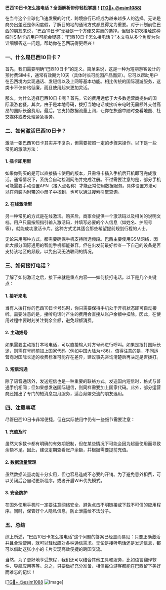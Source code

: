 **巴西10日卡怎么接电话？全面解析带你轻松掌握！[[TG💪+ @esim1088](https://t.me/s/esim1088)]**

在当今这个全球化飞速发展的时代，跨境旅行已经成为越来越多人的选择。无论是商务出差还是休闲度假，了解目的地的通讯方式都显得尤为重要。对于计划前往巴西的朋友来说，“巴西10日卡”无疑是一个方便又实惠的选择。但很多初次接触这种临时SIM卡的用户可能会疑惑：“巴西10日卡怎么接电话？”本文将从多个角度为你详细解答这一问题，帮助你在巴西玩得更尽兴！

### 一、什么是巴西10日卡？

首先，我们需要明确“巴西10日卡”的定义。简单来说，这是一种为短期游客设计的预付费SIM卡，通常有效期为10天（具体时长可能因产品而异）。它可以帮助用户在巴西境内实现通话、发短信以及上网等基本功能。相比传统的国际漫游服务，这类卡不仅价格低廉，而且使用起来更加灵活。

那么，为什么选择巴西10日卡呢？首先，它的费用远低于大多数运营商提供的国际漫游套餐。其次，由于是本地号码，拨打当地电话或接听来电时无需额外支付高昂的国际长途费用。最后，它支持数据流量上网，让你在旅途中随时查看地图、社交媒体或者处理紧急事务。

### 二、如何激活巴西10日卡？

激活一张巴西10日卡其实并不复杂，但需要按照一定的步骤来操作。以下是一些常见的激活方法：

#### 1. 插卡即用型
如果你购买的是可以直接插卡使用的版本，只需将卡插入手机后开机即可完成激活。通常情况下，系统会自动检测网络并完成注册。不过需要注意的是，部分手机可能需要手动设置APN（接入点名称）才能正常使用数据服务。具体设置方法可以在包装内附带的小册子中找到，也可以通过搜索引擎查询。

#### 2. 在线激活型
另一种常见的方式是在线激活。购买后，商家会提供一个激活码以及相关的说明文档。用户只需按照指引输入激活码，并填写必要的个人信息（如姓名、护照号等），就能成功激活卡片。这种方式尤其适合那些希望提前规划行程的人士。

无论采用哪种方式，都需要确保手机支持所选频段。巴西主要使用GSM网络，因此大部分国际通用的智能手机都能兼容。但在出发前最好检查一下自己的设备是否支持该地区的频段，以免出现无法联网的情况。

### 三、如何接打电话？

了解了如何激活之后，接下来就是重点内容——如何接打电话。以下是几个关键点：

#### 1. 接听来电
当有人拨打你的巴西10日卡号码时，你只需要保持手机处于开机状态即可自动接听。需要注意的是，接听电话时产生的费用会直接从账户余额中扣除。因此，在使用过程中要时刻关注剩余金额，避免超额消费。

#### 2. 主动拨号
如果需要主动拨打本地电话，可以直接输入对方号码进行呼叫。如果是拨打国际长途，则需在号码前加上国家代码（例如中国大陆为+86）。值得注意的是，不同运营商对国际长途的收费标准可能存在差异，建议事先咨询清楚后再决定是否拨打。

#### 3. 短信沟通
除了语音通话外，发送短信也是一种重要的联络方式。发送国内短信时，格式与普通手机相同；但如果想发送国际短信，则同样需要加上国家代码。此外，部分运营商还推出了专门的短消息包月服务，适合频繁交流的朋友选用。

### 四、注意事项

尽管巴西10日卡非常便捷，但在实际使用中仍有一些细节需要注意：

#### 1. 充值及时
虽然大多数卡都有明确的有效期限制，但在某些情况下可能会因为超量使用而导致余额不足。因此，建议定期查看账户余额，并根据需要提前充值。

#### 2. 数据流量管理
虽然数据流量功能十分实用，但也容易造成不必要的开销。为了避免意外扣费，可以关闭后台自动更新程序，或者开启WiFi优先模式。

#### 3. 安全防护
在国外使用手机时一定要注意网络安全，避免点击不明链接或下载不可信的应用程序。同时，保管好个人隐私信息，防止泄露给不法分子。

### 五、总结

综上所述，“巴西10日卡怎么接电话”这个问题的答案已经显而易见：只要正确激活并且合理使用，就可以轻松应对各种通信需求。无论是接听电话还是发送信息，都可以借助这张小小的卡片实现高效便捷的跨国交流。

当然，为了更好地享受旅程，我们还可以结合其他工具和服务，比如语言翻译软件、导航应用等等。总之，只要做好充分准备，相信每位游客都能在巴西留下美好而难忘的记忆！

[[TG💪+ @esim1088](https://t.me/s/esim1088) ![Image](https://i.postimg.cc/4NQfJmqS/Snipaste-2025-05-13-00-14-12.png)]